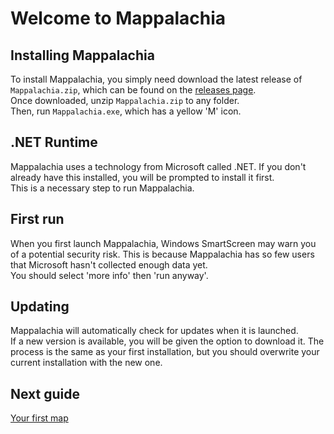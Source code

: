 # Welcome to Mappalachia

## Installing Mappalachia
To install Mappalachia, you simply need download the latest release of `Mappalachia.zip`, which can be found on the [releases page](https://github.com/AHeroicLlama/Mappalachia/releases/).<br/>
Once downloaded, unzip `Mappalachia.zip` to any folder.<br/>
Then, run `Mappalachia.exe`, which has a yellow 'M' icon.<br/>

## .NET Runtime
Mappalachia uses a technology from Microsoft called .NET. If you don't already have this installed, you will be prompted to install it first.<br/>
This is a necessary step to run Mappalachia.

## First run
When you first launch Mappalachia, Windows SmartScreen may warn you of a potential security risk. This is because Mappalachia has so few users that Microsoft hasn't collected enough data yet.<br>
You should select 'more info' then 'run anyway'.<br/>

## Updating
Mappalachia will automatically check for updates when it is launched.<br/>
If a new version is available, you will be given the option to download it. The process is the same as your first installation, but you should overwrite your current installation with the new one.

## Next guide
[Your first map](First_map.md)

